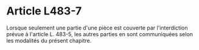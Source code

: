 # Article L483-7

Lorsque seulement une partie d'une pièce est couverte par l'interdiction prévue à l'article L. 483-5, les autres parties en sont communiquées selon les modalités du présent chapitre.
